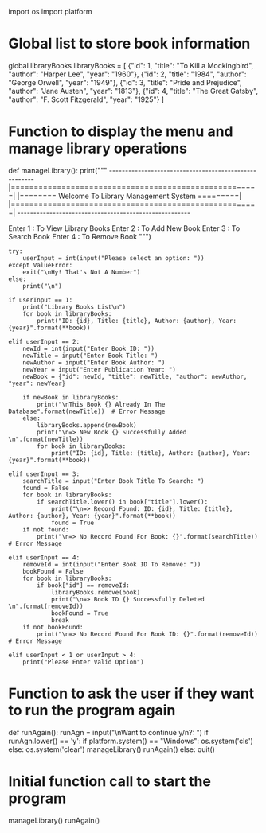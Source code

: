 import os
import platform

# Global list to store book information
global libraryBooks
libraryBooks = [
    {"id": 1, "title": "To Kill a Mockingbird", "author": "Harper Lee", "year": "1960"},
    {"id": 2, "title": "1984", "author": "George Orwell", "year": "1949"},
    {"id": 3, "title": "Pride and Prejudice", "author": "Jane Austen", "year": "1813"},
    {"id": 4, "title": "The Great Gatsby", "author": "F. Scott Fitzgerald", "year": "1925"}
]

# Function to display the menu and manage library operations
def manageLibrary():
    print("""
    ------------------------------------------------------
   |======================================================| 
   |======== Welcome To Library Management System =========|
   |======================================================|
    ------------------------------------------------------

Enter 1 : To View Library Books 
Enter 2 : To Add New Book 
Enter 3 : To Search Book 
Enter 4 : To Remove Book 
    """)

    try:
        userInput = int(input("Please select an option: "))
    except ValueError:
        exit("\nHy! That's Not A Number")
    else:
        print("\n")

    if userInput == 1:
        print("Library Books List\n")
        for book in libraryBooks:
            print("ID: {id}, Title: {title}, Author: {author}, Year: {year}".format(**book))

    elif userInput == 2:
        newId = int(input("Enter Book ID: "))
        newTitle = input("Enter Book Title: ")
        newAuthor = input("Enter Book Author: ")
        newYear = input("Enter Publication Year: ")
        newBook = {"id": newId, "title": newTitle, "author": newAuthor, "year": newYear}

        if newBook in libraryBooks:
            print("\nThis Book {} Already In The Database".format(newTitle))  # Error Message
        else:
            libraryBooks.append(newBook)
            print("\n=> New Book {} Successfully Added \n".format(newTitle))
            for book in libraryBooks:
                print("ID: {id}, Title: {title}, Author: {author}, Year: {year}".format(**book))

    elif userInput == 3:
        searchTitle = input("Enter Book Title To Search: ")
        found = False
        for book in libraryBooks:
            if searchTitle.lower() in book["title"].lower():
                print("\n=> Record Found: ID: {id}, Title: {title}, Author: {author}, Year: {year}".format(**book))
                found = True
        if not found:
            print("\n=> No Record Found For Book: {}".format(searchTitle))  # Error Message

    elif userInput == 4:
        removeId = int(input("Enter Book ID To Remove: "))
        bookFound = False
        for book in libraryBooks:
            if book["id"] == removeId:
                libraryBooks.remove(book)
                print("\n=> Book ID {} Successfully Deleted \n".format(removeId))
                bookFound = True
                break
        if not bookFound:
            print("\n=> No Record Found For Book ID: {}".format(removeId))  # Error Message

    elif userInput < 1 or userInput > 4:
        print("Please Enter Valid Option")

# Function to ask the user if they want to run the program again
def runAgain():
    runAgn = input("\nWant to continue y/n?: ")
    if runAgn.lower() == 'y':
        if platform.system() == "Windows":
            os.system('cls')
        else:
            os.system('clear')
        manageLibrary()
        runAgain()
    else:
        quit()

# Initial function call to start the program
manageLibrary()
runAgain()
